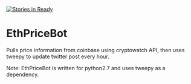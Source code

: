 [![Stories in Ready](https://badge.waffle.io/JordanDworaczyk/EthPriceBot.png?label=ready&title=Ready)](https://waffle.io/JordanDworaczyk/EthPriceBot)
# EthPriceBot
Pulls price information from coinbase using cryptowatch API, then uses tweepy to update twitter post every hour. 

Note:
EthPriceBot is written for python2.7 and uses tweepy as a dependency. 
